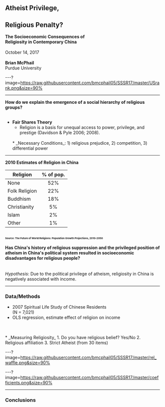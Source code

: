 ## Atheist Privilege,  
## Religious Penalty?
**The Socioeconomic Consequences of  
Religiosity in Contemporary China**
<br>
<br>
October 14, 2017
<br>
<br>
**Brian McPhail**    
Purdue University  


---?image=https://raw.githubusercontent.com/bmcphail05/SSSR17/master/USrank.png&size=90%


---
**How do we explain the emergence of a social hierarchy of religious groups?**
<br>
<br>
* **Fair Shares Theory**
  * Religion is a basis for unequal access to power, privilege, and prestige (Davidson & Pyle 2006; 2008).
  <br>
  * _Necessary Conditions_: 1) religious prejudice, 2) competition, 3) differential power

---
**2010 Estimates of Religion in China**

Religion | % of pop.
------------ | :-------------:
None | 52%
Folk Religion | 22%
Buddhism | 18%
Christianity | 5%
Islam | 2%
Other | 1%

 <span style="font-size: 8">Source: The Future of World Religions: Population Growth Projections, 2010-2050</span>
---
**Has China's history of religious suppression and the privileged position of atheism in China's political system resulted in socioeconomic disadvantages for religious people?**
<br>
<br>
<br>
_Hypothesis_: Due to the political privilege of atheism, religiosity in China is negatively associated with income.


---
### Data/Methods

* 2007 Spiritual Life Study of Chinese Residents  
(N = 7,021)
* OLS regression, estimate effect of religion on income
<br>
<br>
* _Measuring Religiosity_  
  1. Do you have religious belief? Yes/No  
  2. Religious affiliation  
  3. Strict Atheist (from 30 items)

---?image=https://raw.githubusercontent.com/bmcphail05/SSSR17/master/rel_waffle.png&size=90%


---?image=https://raw.githubusercontent.com/bmcphail05/SSSR17/master/coefficients.png&size=90%

---
### Conclusions
